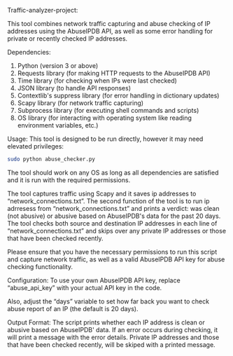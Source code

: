 Traffic-analyzer-project:

This tool combines network traffic capturing and abuse checking of IP addresses using the AbuseIPDB API, as well as some error handling for private or recently checked IP addresses. 

Dependencies:
1. Python (version 3 or above)
2. Requests library (for making HTTP requests to the AbuseIPDB API)
3. Time library (for checking when IPs were last checked)
4. JSON library (to handle API responses)
5. Contextlib's suppress library (for error handling in dictionary updates)
6. Scapy library (for network traffic capturing)
7. Subprocess library (for executing shell commands and scripts)
8. OS library (for interacting with operating system like reading environment variables, etc.)

Usage:
This tool is designed to be run directly, however it may need elevated privileges:
```bash
sudo python abuse_checker.py
```

The tool should work on any OS as long as all dependencies are satisfied and it is run with the required permissions.

The tool captures traffic using Scapy and it saves ip addresses to “network_connections.txt”.
The second function of the tool is to run ip adrresess from “network_connections.txt” and prints a verdict: was clean (not abusive) or abusive based on AbuseIPDB's data for the past 20 days. 
The tool checks both source and destination IP addresses in each line of “network_connections.txt” and skips over any private IP addresses or those that have been checked recently.

Please ensure that you have the necessary permissions to run this script and capture network traffic, as well as a valid AbuseIPDB API key for abuse checking functionality. 

Configuration:
To use your own AbuseIPDB API key, replace “abuse_api_key” with your actual API key in the code.

Also, adjust the “days” variable to set how far back you want to check abuse report of an IP (the default is 20 days).

Output Format:
The script prints whether each IP address is clean or abusive based on AbuseIPDB' data. If an error occurs during checking, it will print a message with the error details. 
Private IP addresses and those that have been checked recently, will be skiped with a printed message.
